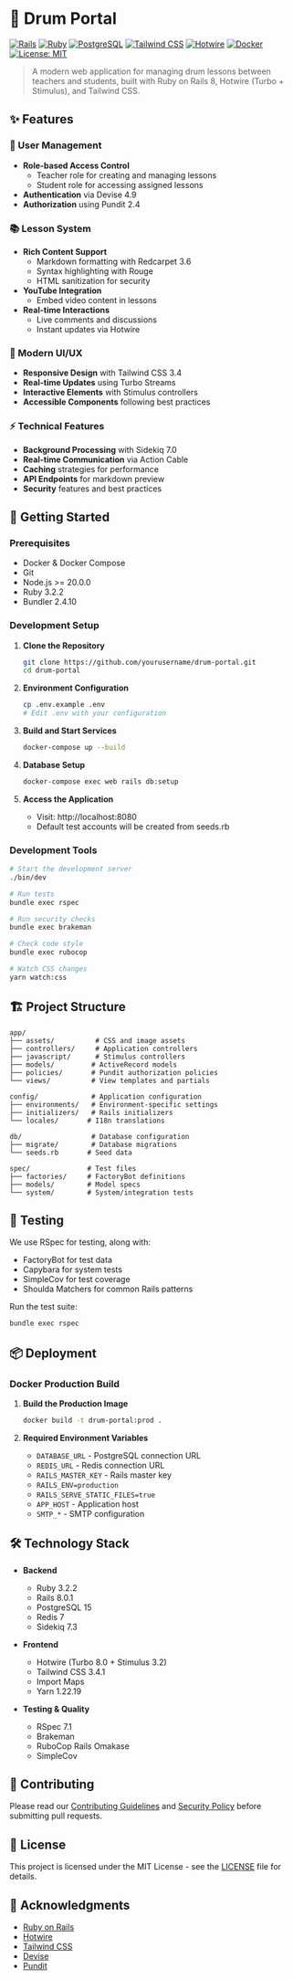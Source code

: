 # 🥁 Drum Portal

[![Rails](https://img.shields.io/badge/Rails-8.0.1-red.svg)](https://rubyonrails.org/)
[![Ruby](https://img.shields.io/badge/Ruby-3.2.2-red.svg)](https://www.ruby-lang.org/)
[![PostgreSQL](https://img.shields.io/badge/PostgreSQL-15-blue.svg)](https://www.postgresql.org/)
[![Tailwind CSS](https://img.shields.io/badge/Tailwind_CSS-3.4.1-blue.svg)](https://tailwindcss.com/)
[![Hotwire](https://img.shields.io/badge/Hotwire-Turbo%20%2B%20Stimulus-purple.svg)](https://hotwired.dev/)
[![Docker](https://img.shields.io/badge/Docker-🐳-blue.svg)](https://www.docker.com/)
[![License: MIT](https://img.shields.io/badge/License-MIT-yellow.svg)](https://opensource.org/licenses/MIT)

> A modern web application for managing drum lessons between teachers and students, built with Ruby on Rails 8, Hotwire (Turbo + Stimulus), and Tailwind CSS.

## ✨ Features

### 👥 User Management

- **Role-based Access Control**
  - Teacher role for creating and managing lessons
  - Student role for accessing assigned lessons
- **Authentication** via Devise 4.9
- **Authorization** using Pundit 2.4

### 📚 Lesson System

- **Rich Content Support**
  - Markdown formatting with Redcarpet 3.6
  - Syntax highlighting with Rouge
  - HTML sanitization for security
- **YouTube Integration**
  - Embed video content in lessons
- **Real-time Interactions**
  - Live comments and discussions
  - Instant updates via Hotwire

### 🎨 Modern UI/UX

- **Responsive Design** with Tailwind CSS 3.4
- **Real-time Updates** using Turbo Streams
- **Interactive Elements** with Stimulus controllers
- **Accessible Components** following best practices

### ⚡ Technical Features

- **Background Processing** with Sidekiq 7.0
- **Real-time Communication** via Action Cable
- **Caching** strategies for performance
- **API Endpoints** for markdown preview
- **Security** features and best practices

## 🚀 Getting Started

### Prerequisites

- Docker & Docker Compose
- Git
- Node.js >= 20.0.0
- Ruby 3.2.2
- Bundler 2.4.10

### Development Setup

1. **Clone the Repository**

   ```bash
   git clone https://github.com/yourusername/drum-portal.git
   cd drum-portal
   ```

2. **Environment Configuration**

   ```bash
   cp .env.example .env
   # Edit .env with your configuration
   ```

3. **Build and Start Services**

   ```bash
   docker-compose up --build
   ```

4. **Database Setup**

   ```bash
   docker-compose exec web rails db:setup
   ```

5. **Access the Application**
   - Visit: http://localhost:8080
   - Default test accounts will be created from seeds.rb

### Development Tools

```bash
# Start the development server
./bin/dev

# Run tests
bundle exec rspec

# Run security checks
bundle exec brakeman

# Check code style
bundle exec rubocop

# Watch CSS changes
yarn watch:css
```

## 🏗️ Project Structure

```
app/
├── assets/          # CSS and image assets
├── controllers/     # Application controllers
├── javascript/      # Stimulus controllers
├── models/         # ActiveRecord models
├── policies/       # Pundit authorization policies
└── views/          # View templates and partials

config/             # Application configuration
├── environments/   # Environment-specific settings
├── initializers/   # Rails initializers
└── locales/       # I18n translations

db/                 # Database configuration
├── migrate/        # Database migrations
└── seeds.rb       # Seed data

spec/              # Test files
├── factories/     # FactoryBot definitions
├── models/        # Model specs
└── system/        # System/integration tests
```

## 🧪 Testing

We use RSpec for testing, along with:

- FactoryBot for test data
- Capybara for system tests
- SimpleCov for test coverage
- Shoulda Matchers for common Rails patterns

Run the test suite:

```bash
bundle exec rspec
```

## 📦 Deployment

### Docker Production Build

1. **Build the Production Image**

   ```bash
   docker build -t drum-portal:prod .
   ```

2. **Required Environment Variables**
   - `DATABASE_URL` - PostgreSQL connection URL
   - `REDIS_URL` - Redis connection URL
   - `RAILS_MASTER_KEY` - Rails master key
   - `RAILS_ENV=production`
   - `RAILS_SERVE_STATIC_FILES=true`
   - `APP_HOST` - Application host
   - `SMTP_*` - SMTP configuration

## 🛠️ Technology Stack

- **Backend**

  - Ruby 3.2.2
  - Rails 8.0.1
  - PostgreSQL 15
  - Redis 7
  - Sidekiq 7.3

- **Frontend**

  - Hotwire (Turbo 8.0 + Stimulus 3.2)
  - Tailwind CSS 3.4.1
  - Import Maps
  - Yarn 1.22.19

- **Testing & Quality**
  - RSpec 7.1
  - Brakeman
  - RuboCop Rails Omakase
  - SimpleCov

## 🤝 Contributing

Please read our [Contributing Guidelines](CONTRIBUTING.md) and [Security Policy](SECURITY.md) before submitting pull requests.

## 📝 License

This project is licensed under the MIT License - see the [LICENSE](LICENSE) file for details.

## 🙏 Acknowledgments

- [Ruby on Rails](https://rubyonrails.org/)
- [Hotwire](https://hotwired.dev/)
- [Tailwind CSS](https://tailwindcss.com/)
- [Devise](https://github.com/heartcombo/devise)
- [Pundit](https://github.com/varvet/pundit)
